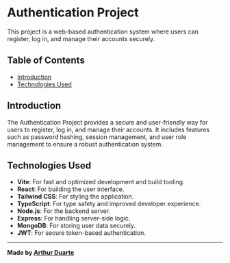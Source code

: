# Authentication Project
This project is a web-based authentication system where users can register, log in, and manage their accounts securely.

## Table of Contents
- [Introduction](#introduction)
- [Technologies Used](#technologies-used)

## Introduction
The Authentication Project provides a secure and user-friendly way for users to register, log in, and manage their accounts. It includes features such as password hashing, session management, and user role management to ensure a robust authentication system.

## Technologies Used
- **Vite**: For fast and optimized development and build tooling.
- **React**: For building the user interface.
- **Tailwind CSS**: For styling the application.
- **TypeScript**: For type safety and improved developer experience.
- **Node.js**: For the backend server.
- **Express**: For handling server-side logic.
- **MongoDB**: For storing user data securely.
- **JWT**: For secure token-based authentication.

---

**Made by [Arthur Duarte](https://github.com/arthrduarte)**
